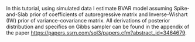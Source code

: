 In this tutorial, using simulated data I estimate BVAR model assuming Spike-and-Slab prior of coefficients of autoregressive matrix and Inverse-Wishart (IW) prior of variance-covariance matrix. All derivations of posterior distribution and specifics on Gibbs sampler can be found in the appendix of the paper https://papers.ssrn.com/sol3/papers.cfm?abstract_id=3464679. 
